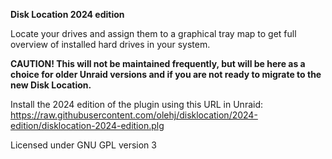 **Disk Location 2024 edition**

Locate your drives and assign them to a graphical tray map to get full overview of installed hard drives in your system.

**CAUTION! This will not be maintained frequently, but will be here as a choice for older Unraid versions and if you are not ready to migrate to the new Disk Location.**

Install the 2024 edition of the plugin using this URL in Unraid:<br />
https://raw.githubusercontent.com/olehj/disklocation/2024-edition/disklocation-2024-edition.plg

Licensed under GNU GPL version 3
